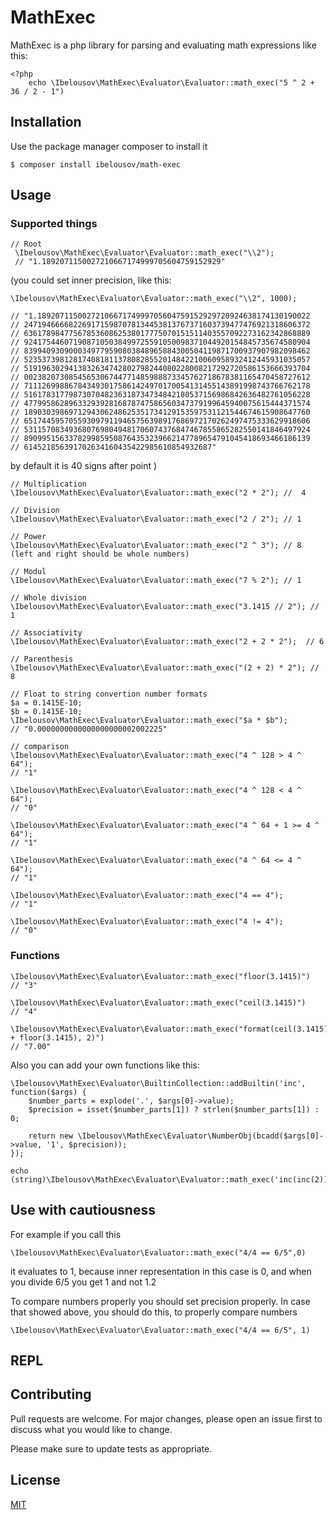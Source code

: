 # MathExec

MathExec is a php library for parsing and evaluating math expressions like this: 

    <?php
        echo \Ibelousov\MathExec\Evaluator\Evaluator::math_exec("5 ^ 2 + 36 / 2 - 1")

## Installation

Use the package manager composer to install it

    $ composer install ibelousov/math-exec

## Usage

### Supported things

    // Root  
     \Ibelousov\MathExec\Evaluator\Evaluator::math_exec("\\2"); 
     // "1.1892071150027210667174999705604759152929"

(you could set inner precision, like this:

    \Ibelousov\MathExec\Evaluator\Evaluator::math_exec("\\2", 1000); 
    
    // "1.1892071150027210667174999705604759152929720924638174130190022
    // 2471946666822691715987078134453813767371603739477476921318606372
    // 6361789847756785360862538017775070151511403557092273162342868889
    // 9241754460719087105038499725591050098371044920154845735674580904
    // 8399409309000349779590803848965884300504119871700937907982098462
    // 5235373981281740818113780828552014842210060958932412445931035057
    // 5191963029413832634742802798244080228008217292720586153666393704
    // 0023820730854565306744771485988873345762718678381165470458727612
    // 7111269988678434930175861424970170054131455143891998743766762178
    // 5161783177987307048236318734734842180537156986842636482761056228
    // 4779958628963329392816878747586560347379199645940075615444371574
    // 1890303986971294306248625351734129153597531121544674615908647760
    // 6517445957055930979119465756398917686972170262497475333629918606
    // 5311570834936807698049481706074376847467855865282550141846497924
    // 8909951563378299859508764353239662147789654791045418693466186139
    // 614521856391702634160435422985610854932687"

by default it is 40 signs after point
)

    // Multiplication
    \Ibelousov\MathExec\Evaluator\Evaluator::math_exec("2 * 2"); //  4

    // Division
    \Ibelousov\MathExec\Evaluator\Evaluator::math_exec("2 / 2"); // 1

    // Power
    \Ibelousov\MathExec\Evaluator\Evaluator::math_exec("2 ^ 3"); // 8 (left and right should be whole numbers)

    // Modul
    \Ibelousov\MathExec\Evaluator\Evaluator::math_exec("7 % 2"); // 1

    // Whole division
    \Ibelousov\MathExec\Evaluator\Evaluator::math_exec("3.1415 // 2"); // 1

    // Associativity
    \Ibelousov\MathExec\Evaluator\Evaluator::math_exec("2 + 2 * 2");  // 6

    // Parenthesis
    \Ibelousov\MathExec\Evaluator\Evaluator::math_exec("(2 + 2) * 2"); // 8

    // Float to string convertion number formats
    $a = 0.1415E-10;
    $b = 0.1415E-10;
    \Ibelousov\MathExec\Evaluator\Evaluator::math_exec("$a * $b"); 
    // "0.0000000000000000000002002225"

    // comparison
    \Ibelousov\MathExec\Evaluator\Evaluator::math_exec("4 ^ 128 > 4 ^ 64"); 
    // "1" 
    
    \Ibelousov\MathExec\Evaluator\Evaluator::math_exec("4 ^ 128 < 4 ^ 64"); 
    // "0" 
    
    \Ibelousov\MathExec\Evaluator\Evaluator::math_exec("4 ^ 64 + 1 >= 4 ^ 64"); 
    // "1"
    
    \Ibelousov\MathExec\Evaluator\Evaluator::math_exec("4 ^ 64 <= 4 ^ 64"); 
    // "1"
    
    \Ibelousov\MathExec\Evaluator\Evaluator::math_exec("4 == 4"); 
    // "1"
    
    \Ibelousov\MathExec\Evaluator\Evaluator::math_exec("4 != 4"); 
    // "0"

### Functions

    \Ibelousov\MathExec\Evaluator\Evaluator::math_exec("floor(3.1415)") 
    // "3"

    \Ibelousov\MathExec\Evaluator\Evaluator::math_exec("ceil(3.1415)") 
    // "4"

    \Ibelousov\MathExec\Evaluator\Evaluator::math_exec("format(ceil(3.1415) + floor(3.1415), 2)") 
    // "7.00" 

Also you can add your own functions like this:

    \Ibelousov\MathExec\Evaluator\BuiltinCollection::addBuiltin('inc', function($args) {
        $number_parts = explode('.', $args[0]->value);
        $precision = isset($number_parts[1]) ? strlen($number_parts[1]) : 0;
    
        return new \Ibelousov\MathExec\Evaluator\NumberObj(bcadd($args[0]->value, '1', $precision));
    });
    
    echo (string)\Ibelousov\MathExec\Evaluator\Evaluator::math_exec('inc(inc(2))',40);

## Use with cautiousness

For example if you call this

    \Ibelousov\MathExec\Evaluator\Evaluator::math_exec("4/4 == 6/5",0) 
    
it evaluates to 1, because inner representation in this case is 0, and when you divide 6/5 you get 1 and not 1.2

To compare numbers properly you should set precision properly. In case that showed above,
you should do this, to properly compare numbers 

    \Ibelousov\MathExec\Evaluator\Evaluator::math_exec("4/4 == 6/5", 1) 
    
## REPL


## Contributing
Pull requests are welcome. For major changes, please open an issue first to discuss what you would like to change.

Please make sure to update tests as appropriate.

## License
[MIT](https://choosealicense.com/licenses/mit/)